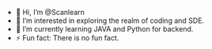 - 👋 Hi, I’m @Scanlearn
- 👀 I’m interested in exploring the realm of coding and SDE.
- 🌱 I’m currently learning JAVA and Python for backend.
- ⚡ Fun fact: There is no fun fact.

<!---
Scanlearn/Scanlearn is a ✨ special ✨ repository because its `README.md` (this file) appears on your GitHub profile.
You can click the Preview link to take a look at your changes.
--->
